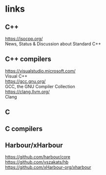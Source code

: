 # links

## C++

https://isocpp.org/  
News, Status & Discussion about Standard C++  

## C++ compilers

https://visualstudio.microsoft.com/  
Visual C++  
https://gcc.gnu.org/  
GCC, the GNU Compiler Collection  
https://clang.llvm.org/  
Clang

## C

## C compilers

## Harbour/xHarbour

https://github.com/harbour/core  
https://github.com/vszakats/hb  
https://github.com/xHarbour-org/xharbour  
